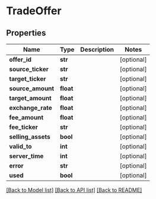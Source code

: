 # TradeOffer

## Properties
Name | Type | Description | Notes
------------ | ------------- | ------------- | -------------
**offer_id** | **str** |  | [optional] 
**source_ticker** | **str** |  | [optional] 
**target_ticker** | **str** |  | [optional] 
**source_amount** | **float** |  | [optional] 
**target_amount** | **float** |  | [optional] 
**exchange_rate** | **float** |  | [optional] 
**fee_amount** | **float** |  | [optional] 
**fee_ticker** | **str** |  | [optional] 
**selling_assets** | **bool** |  | [optional] 
**valid_to** | **int** |  | [optional] 
**server_time** | **int** |  | [optional] 
**error** | **str** |  | [optional] 
**used** | **bool** |  | [optional] 

[[Back to Model list]](../README.md#documentation-for-models) [[Back to API list]](../README.md#documentation-for-api-endpoints) [[Back to README]](../README.md)

